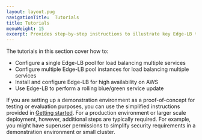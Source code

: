 ```yaml
---
layout: layout.pug
navigationTitle:  Tutorials
title: Tutorials
menuWeight: 15
excerpt: Provides step-by-step instructions to illustrate key Edge-LB tasks
---
```


The tutorials in this section cover how to:
<!--- how to prepare a service account and install Edge-LB for secure load balancing -->
- Configure a single Edge-LB pool for load balancing multiple services
- Configure multiple Edge-LB pool instances for load balancing multiple services
- Install and configure Edge-LB for high availability on AWS
- Use Edge-LB to perform a rolling blue/green service update
<!-- - how to configure Edge-LB for connecting to Kubernetes -->

If you are setting up a demonstration environment as a proof-of-concept for testing or evaluation purposes, you can use the simplified instructions provided in [Getting started](/mesosphere/dcos/services/edge-lb/1.7/getting-started). For a production environment or larger scale deployment, however, additional steps are typically required. For example, you might have superuser permissions to simplify security requirements in a demonstration environment or small cluster.
